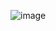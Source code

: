 ![image](https://user-images.githubusercontent.com/87371591/135803442-19e64db5-e00b-4754-9b48-df16f5c89655.png)


